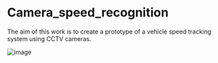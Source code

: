 # Camera_speed_recognition
The aim of this work is to create a prototype of a vehicle speed tracking system using CCTV cameras.

![image](https://github.com/anastasiia-vsk/Camera_speed_recognition/assets/111701088/becf9ebe-78ca-4261-85cd-5f473b370388)
